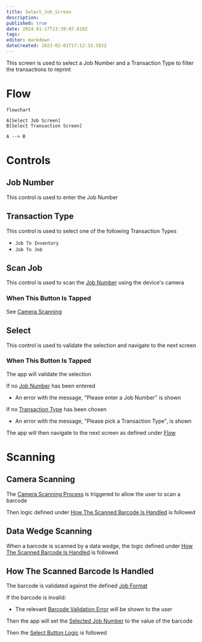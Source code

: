 ```yaml
---
title: Select_Job_Screen
description: 
published: true
date: 2024-01-17T13:39:07.610Z
tags: 
editor: markdown
dateCreated: 2023-02-01T17:12:33.583Z
---
```


This screen is used to select a Job Number and a Transaction Type to filter the transactions to reprint

# Flow
```mermaid
flowchart

A[Select Job Screen]
B[Select Transaction Screen]

A --> B
```

# Controls
## Job Number
This control is used to enter the Job Number

## Transaction Type
This control is used to select one of the following Transaction Types
- `Job To Inventory`
- `Job To Job`

## Scan Job
This control is used to scan the [Job Number](#job-number) using the device's camera

### When This Button Is Tapped
See [Camera Scanning](#camera-scanning)

## Select
This control is used to validate the selection and navigate to the next screen

### When This Button Is Tapped
The app will validate the selection

If no [Job Number](#job-number) has been entered
- An error with the message, "Please enter a Job Number" is shown

If no [Transaction Type](#transaction-type) has been chosen
- An error with the message, "Please pick a Transaction Type", is shown

The app will then navigate to the next screen as defined under [Flow](#flow)

# Scanning
## Camera Scanning
The [Camera Scanning Process](../../../../Scanning.md#camera-scanning) is triggered to allow the user to scan a barcode

Then logic defined under [How The Scanned Barcode Is Handled](#how-the-scanned-barcode-is-handled) is followed

## Data Wedge Scanning
When a barcode is scanned by a data wedge, the logic defined under [How The Scanned Barcode Is Handled](#how-the-scanned-barcode-is-handled) is followed

## How The Scanned Barcode Is Handled
The barcode is validated against the defined [Job Format](../../../../Scanning.md#job-number) 

If the barcode is invalid:
- The relevant [Barcode Validation Error](../../../../Scanning.md#barcode-validation-errors) will be shown to the user

Then the app will set the [Selected Job Number](#job-number) to the value of the barcode

Then the [Select Button Logic](#when-this-button-is-tapped-1) is followed